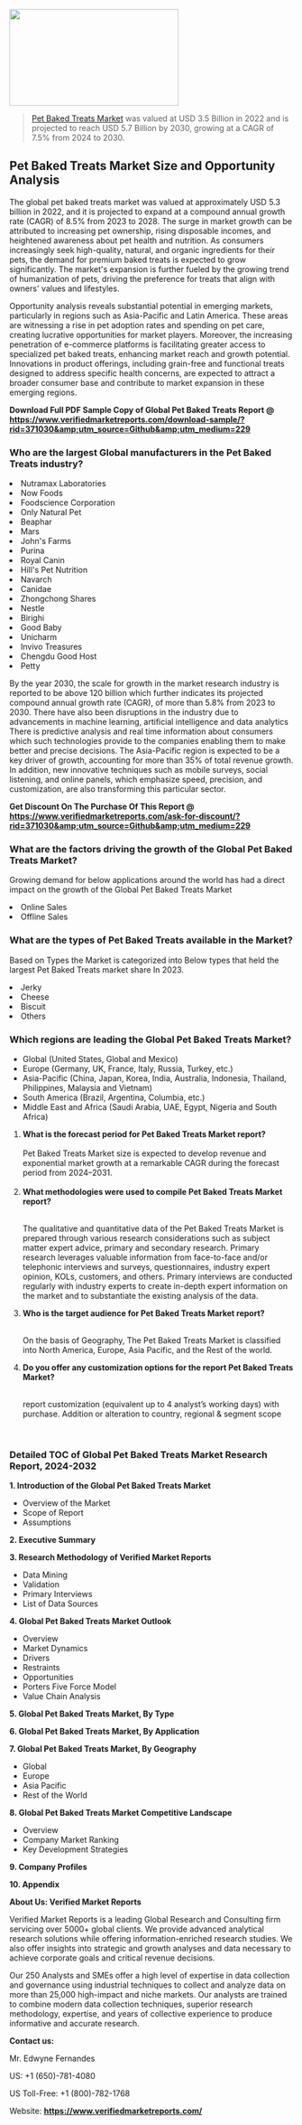 <img src="https://ffe5etoiles.com/wp-content/uploads/2024/12/MST1-300x171.png" alt="" width="300" height="171" class="alignnone size-medium wp-image-20088" /><blockquote><p><p><a href="https://www.verifiedmarketreports.com/download-sample/?rid=371030&utm_source=Github&utm_medium=229" target="_blank">Pet Baked Treats Market</a> was valued at USD 3.5 Billion in 2022 and is projected to reach USD 5.7 Billion by 2030, growing at a CAGR of 7.5% from 2024 to 2030.</p></blockquote><p><h2>Pet Baked Treats Market Size and Opportunity Analysis</h2><p>The global pet baked treats market was valued at approximately USD 5.3 billion in 2022, and it is projected to expand at a compound annual growth rate (CAGR) of 8.5% from 2023 to 2028. The surge in market growth can be attributed to increasing pet ownership, rising disposable incomes, and heightened awareness about pet health and nutrition. As consumers increasingly seek high-quality, natural, and organic ingredients for their pets, the demand for premium baked treats is expected to grow significantly. The market's expansion is further fueled by the growing trend of humanization of pets, driving the preference for treats that align with owners' values and lifestyles.</p><p>Opportunity analysis reveals substantial potential in emerging markets, particularly in regions such as Asia-Pacific and Latin America. These areas are witnessing a rise in pet adoption rates and spending on pet care, creating lucrative opportunities for market players. Moreover, the increasing penetration of e-commerce platforms is facilitating greater access to specialized pet baked treats, enhancing market reach and growth potential. Innovations in product offerings, including grain-free and functional treats designed to address specific health concerns, are expected to attract a broader consumer base and contribute to market expansion in these emerging regions.</p></p><p class=""><strong>Download Full PDF Sample Copy of Global Pet Baked Treats Report @ <a href="https://www.verifiedmarketreports.com/download-sample/?rid=371030&amp;utm_source=Github&amp;utm_medium=229" target="_blank">https://www.verifiedmarketreports.com/download-sample/?rid=371030&amp;utm_source=Github&amp;utm_medium=229</a></strong></p><h3 id="" class="">Who are the largest Global manufacturers in the Pet Baked Treats industry?</h3><p><li>Nutramax Laboratories</li><li> Now Foods</li><li> Foodscience Corporation</li><li> Only Natural Pet</li><li> Beaphar</li><li> Mars</li><li> John's Farms</li><li> Purina</li><li> Royal Canin</li><li> Hill's Pet Nutrition</li><li> Navarch</li><li> Canidae</li><li> Zhongchong Shares</li><li> Nestle</li><li> Birighi</li><li> Good Baby</li><li> Unicharm</li><li> Invivo Treasures</li><li> Chengdu Good Host</li><li> Petty</li></p><div class=""><div class="" dir="" data-message-author-role="" data-message-id="" data-message-model-slug=""><div class=""><div class=""><div class=""><div class="" dir="" data-message-author-role="" data-message-id="" data-message-model-slug=""><div class=""><div class=""><p>By the year 2030, the scale for growth in the market research industry is reported to be above 120 billion which further indicates its projected compound annual growth rate (CAGR), of more than 5.8% from 2023 to 2030. There have also been disruptions in the industry due to advancements in machine learning, artificial intelligence and data analytics There is predictive analysis and real time information about consumers which such technologies provide to the companies enabling them to make better and precise decisions. The Asia-Pacific region is expected to be a key driver of growth, accounting for more than 35% of total revenue growth. In addition, new innovative techniques such as mobile surveys, social listening, and online panels, which emphasize speed, precision, and customization, are also transforming this particular sector.</p><p><strong>Get Discount On The Purchase Of This Report @&nbsp; <a href="https://www.verifiedmarketreports.com/ask-for-discount/?rid=371030&amp;utm_source=Github&amp;utm_medium=229" target="_blank">https://www.verifiedmarketreports.com/ask-for-discount/?rid=371030&amp;utm_source=Github&amp;utm_medium=229</a></strong></p></div></div></div></div></div></div></div></div><h3 id="" class="">What are the factors driving the growth of the Global Pet Baked Treats Market?</h3><p id="" class="">Growing demand for below applications around the world has had a direct impact on the growth of the Global Pet Baked Treats Market</p><p id="" class=""><li>Online Sales</li><li> Offline Sales</li></p><h3 id="" class="">What are the types of Pet Baked Treats available in the Market?</h3><p id="" class="">Based on Types the Market is categorized into Below types that held the largest Pet Baked Treats market share In 2023.</p><p id="" class=""><li>Jerky</li><li> Cheese</li><li> Biscuit</li><li> Others</li></p><h3 id="" class="">Which regions are leading the Global Pet Baked Treats Market?</h3><ul><li>Global (United States, Global and Mexico)</li><li>Europe (Germany, UK, France, Italy, Russia, Turkey, etc.)</li><li>Asia-Pacific (China, Japan, Korea, India, Australia, Indonesia, Thailand, Philippines, Malaysia and Vietnam)</li><li>South America (Brazil, Argentina, Columbia, etc.)</li><li>Middle East and Africa (Saudi Arabia, UAE, Egypt, Nigeria and South Africa)</li></ul><p><ol><li><strong>What is the forecast period for Pet Baked Treats Market report?<br /></strong><br /><span data-sheets-root="1" data-sheets-value="{&quot;1&quot;:2,&quot;2&quot;:&quot;XXXX size is expected to develop revenue and exponential market growth at a remarkable CAGR during the forecast period from 2024&ndash;2030.&quot;}" data-sheets-userformat="{&quot;2&quot;:12674,&quot;4&quot;:{&quot;1&quot;:2,&quot;2&quot;:16776960},&quot;10&quot;:2,&quot;11&quot;:0,&quot;15&quot;:&quot;Arial&quot;,&quot;16&quot;:12}">Pet Baked Treats Market size is expected to develop revenue and exponential market growth at a remarkable CAGR during the forecast period from 2024&ndash;2031.</span><br /><br /></li><li><strong>What methodologies were used to compile Pet Baked Treats Market report?<br /><br /></strong><p>The qualitative and quantitative data of the&nbsp;Pet Baked Treats Market is prepared through various research considerations such as subject matter expert advice, primary and secondary research. Primary research leverages valuable information from face-to-face and/or telephonic interviews and surveys, questionnaires, industry expert opinion, KOLs, customers, and others. Primary interviews are conducted regularly with industry experts to create in-depth expert information on the market and to substantiate the existing analysis of the data.&nbsp;</p></li><li><strong>Who is the target audience for Pet Baked Treats Market report?<br /><br /></strong><p>On the basis of Geography, The&nbsp;Pet Baked Treats Market is classified into North America, Europe, Asia Pacific, and the Rest of the world.</p></li><li><strong>Do you offer any customization options for the report Pet Baked Treats Market?<br /><br /></strong><p>report customization (equivalent up to 4 analyst&rsquo;s working days) with purchase. Addition or alteration to country, regional &amp; segment scope</p><p>&nbsp;</p></li></ol></p><h3 id="" class="">Detailed TOC of Global Pet Baked Treats Market Research Report, 2024-2032</h3><p id="" class=""><strong>1. Introduction of the Global Pet Baked Treats Market</strong></p><ul><li>Overview of the Market</li><li>Scope of Report</li><li>Assumptions</li></ul><p id="" class=""><strong>2. Executive Summary</strong></p><p id="" class=""><strong>3. Research Methodology of&nbsp;Verified Market Reports</strong></p><ul><li>Data Mining</li><li>Validation</li><li>Primary Interviews</li><li>List of Data Sources</li></ul><p id="" class=""><strong>4. Global Pet Baked Treats Market Outlook</strong></p><ul><li>Overview</li><li>Market Dynamics</li><li>Drivers</li><li>Restraints</li><li>Opportunities</li><li>Porters Five Force Model</li><li>Value Chain Analysis</li></ul><p id="" class=""><strong>5. Global Pet Baked Treats Market, By&nbsp;Type</strong></p><p id="" class=""><strong>6. Global Pet Baked Treats Market, By Application</strong></p><p id="" class=""><strong>7. Global Pet Baked Treats Market, By Geography</strong></p><ul><li>Global</li><li>Europe</li><li>Asia Pacific</li><li>Rest of the World</li></ul><p id="" class=""><strong>8. Global Pet Baked Treats Market Competitive Landscape</strong></p><ul><li>Overview</li><li>Company Market Ranking</li><li>Key Development Strategies</li></ul><p id="" class=""><strong>9. Company Profiles</strong></p><p id="" class=""><strong>10. Appendix</strong></p><p id="" class=""><strong>About Us: Verified Market Reports</strong></p><p id="" class="">Verified Market Reports is a leading Global Research and Consulting firm servicing over 5000+ global clients. We provide advanced analytical research solutions while offering information-enriched research studies. We also offer insights into strategic and growth analyses and data necessary to achieve corporate goals and critical revenue decisions.</p><p id="" class="">Our 250 Analysts and SMEs offer a high level of expertise in data collection and governance using industrial techniques to collect and analyze data on more than 25,000 high-impact and niche markets. Our analysts are trained to combine modern data collection techniques, superior research methodology, expertise, and years of collective experience to produce informative and accurate research.</p><p id="" class=""><strong>Contact us:</strong></p><p id="" class="">Mr. Edwyne Fernandes</p><p id="" class="">US: +1 (650)-781-4080</p><p id="" class="">US Toll-Free: +1 (800)-782-1768</p><p id="" class="">Website: <a target="" data-test-app-aware-link=""><strong>https://www.verifiedmarketreports.com/</strong></a></p>
